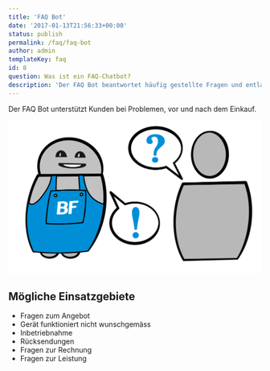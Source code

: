 ```yaml
---
title: 'FAQ Bot'
date: '2017-01-13T21:56:33+00:00'
status: publish
permalink: /faq/faq-bot
author: admin
templateKey: faq
id: 8
question: Was ist ein FAQ-Chatbot?
description: 'Der FAQ Bot beantwortet häufig gestellte Fragen und entlastet damit deine Mitarbeiter.'
---
```


Der FAQ Bot unterstützt Kunden bei Problemen, vor und nach dem Einkauf.

![FAQ Bot](faq.svg)

## Mögliche Einsatzgebiete

- Fragen zum Angebot
- Gerät funktioniert nicht wunschgemäss
- Inbetriebnahme
- Rücksendungen
- Fragen zur Rechnung
- Fragen zur Leistung
